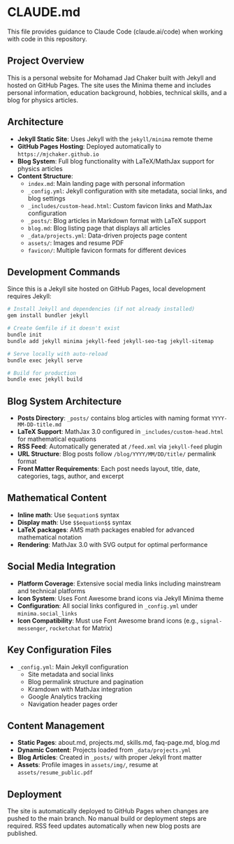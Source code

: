 # CLAUDE.md

This file provides guidance to Claude Code (claude.ai/code) when working with code in this repository.

## Project Overview

This is a personal website for Mohamad Jad Chaker built with Jekyll and hosted on GitHub Pages. The site uses the Minima theme and includes personal information, education background, hobbies, technical skills, and a blog for physics articles.

## Architecture

- **Jekyll Static Site**: Uses Jekyll with the `jekyll/minima` remote theme
- **GitHub Pages Hosting**: Deployed automatically to `https://mjchaker.github.io`
- **Blog System**: Full blog functionality with LaTeX/MathJax support for physics articles
- **Content Structure**:
  - `index.md`: Main landing page with personal information
  - `_config.yml`: Jekyll configuration with site metadata, social links, and blog settings
  - `_includes/custom-head.html`: Custom favicon links and MathJax configuration
  - `_posts/`: Blog articles in Markdown format with LaTeX support
  - `blog.md`: Blog listing page that displays all articles
  - `_data/projects.yml`: Data-driven projects page content
  - `assets/`: Images and resume PDF
  - `favicon/`: Multiple favicon formats for different devices

## Development Commands

Since this is a Jekyll site hosted on GitHub Pages, local development requires Jekyll:

```bash
# Install Jekyll and dependencies (if not already installed)
gem install bundler jekyll

# Create Gemfile if it doesn't exist
bundle init
bundle add jekyll minima jekyll-feed jekyll-seo-tag jekyll-sitemap

# Serve locally with auto-reload
bundle exec jekyll serve

# Build for production
bundle exec jekyll build
```

## Blog System Architecture

- **Posts Directory**: `_posts/` contains blog articles with naming format `YYYY-MM-DD-title.md`
- **LaTeX Support**: MathJax 3.0 configured in `_includes/custom-head.html` for mathematical equations
- **RSS Feed**: Automatically generated at `/feed.xml` via `jekyll-feed` plugin
- **URL Structure**: Blog posts follow `/blog/YYYY/MM/DD/title/` permalink format
- **Front Matter Requirements**: Each post needs layout, title, date, categories, tags, author, and excerpt

## Mathematical Content

- **Inline math**: Use `$equation$` syntax
- **Display math**: Use `$$equation$$` syntax  
- **LaTeX packages**: AMS math packages enabled for advanced mathematical notation
- **Rendering**: MathJax 3.0 with SVG output for optimal performance

## Social Media Integration

- **Platform Coverage**: Extensive social media links including mainstream and technical platforms
- **Icon System**: Uses Font Awesome brand icons via Jekyll Minima theme
- **Configuration**: All social links configured in `_config.yml` under `minima.social_links`
- **Icon Compatibility**: Must use Font Awesome brand icons (e.g., `signal-messenger`, `rocketchat` for Matrix)

## Key Configuration Files

- `_config.yml`: Main Jekyll configuration
  - Site metadata and social links
  - Blog permalink structure and pagination
  - Kramdown with MathJax integration
  - Google Analytics tracking
  - Navigation header pages order

## Content Management

- **Static Pages**: about.md, projects.md, skills.md, faq-page.md, blog.md
- **Dynamic Content**: Projects loaded from `_data/projects.yml`
- **Blog Articles**: Created in `_posts/` with proper Jekyll front matter
- **Assets**: Profile images in `assets/img/`, resume at `assets/resume_public.pdf`

## Deployment

The site is automatically deployed to GitHub Pages when changes are pushed to the main branch. No manual build or deployment steps are required. RSS feed updates automatically when new blog posts are published.